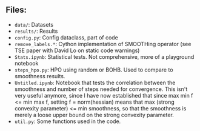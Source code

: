 ## Files:

* `data/`: Datasets
* `results/`: Results
* `config.py`: Config dataclass, part of code
* `remove_labels.*`: Cython implementation of SMOOTHing operator (see TSE paper with David Lo on static code warnings)
* `Stats.ipynb`: Statistical tests. Not comprehensive, more of a playground notebook
* `steps_hpo.py`: HPO using random or BOHB. Used to compare to smoothness results.
* `Untitled.ipynb`: Notebook that tests the correlation between the smoothness and number of steps needed for convergence. This isn't very useful anymore, since I have now established that since max min f <= min max f, setting f = norm(hessian) means that max (strong convexity parameter) <= min smoothness, so that the smoothness is merely a loose upper bound on the strong convexity parameter.
* `util.py`: Some functions used in the code.